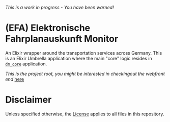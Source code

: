 _This is a work in progress - You have been warned!_

# (EFA) Elektronische Fahrplanauskunft Monitor
An Elixir wrapper around the transportation services across Germany. This is an Elixir Umbrella application where the main "core" logic resides in [`dm_core`](apps/dm_core) application. 


_This is the project root, you might be interested in checkingout the webfront end_  [here](apps/dm_web_front/)

# Disclaimer 
 Unless specified otherwise, the [License](LICENSE) applies to all files in this repository.
